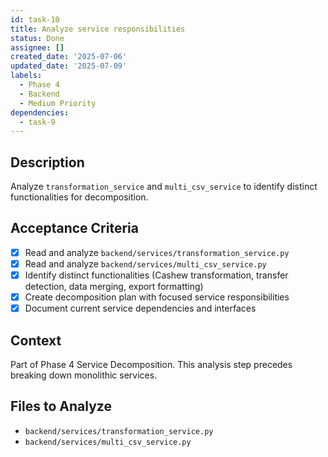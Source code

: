 ```yaml
---
id: task-10
title: Analyze service responsibilities
status: Done
assignee: []
created_date: '2025-07-06'
updated_date: '2025-07-09'
labels:
  - Phase 4
  - Backend
  - Medium Priority
dependencies:
  - task-9
---
```


## Description

Analyze `transformation_service` and `multi_csv_service` to identify distinct functionalities for decomposition.

## Acceptance Criteria

- [x] Read and analyze `backend/services/transformation_service.py`
- [x] Read and analyze `backend/services/multi_csv_service.py`
- [x] Identify distinct functionalities (Cashew transformation, transfer detection, data merging, export formatting)
- [x] Create decomposition plan with focused service responsibilities
- [x] Document current service dependencies and interfaces

## Context

Part of Phase 4 Service Decomposition. This analysis step precedes breaking down monolithic services.

## Files to Analyze

- `backend/services/transformation_service.py`
- `backend/services/multi_csv_service.py`
